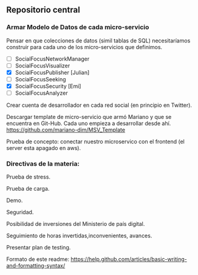## Repositorio central

### Armar Modelo de Datos de cada micro-servicio

Pensar en que colecciones de datos (simil tablas de SQL) necesitaríamos construir para cada uno de los micro-servicios que definimos. 

- [ ] SocialFocusNetworkManager
- [ ] SocialFocusVisualizer
- [x] SocialFocusPublisher [Julian]
- [ ] SocialFocusSeeking
- [x] SocialFocusSecurity [Emi]
- [ ] SocialFocusAnalyzer

Crear cuenta de desarrollador en cada red social (en principio en Twitter).

Descargar template de micro-servicio que armó Mariano y que se encuentra en Git-Hub. Cada uno empieza a desarrollar desde ahí. https://github.com/mariano-dim/MSV_Template

Prueba de concepto: conectar nuestro microservico con el frontend (el server esta apagado en aws).

### Directivas de la materia:

Prueba de stress.

Prueba de carga.

Demo.

Seguridad.

Posibilidad de inversiones del Ministerio de país digital.

Seguimiento de horas invertidas,inconvenientes, avances.

Presentar plan de testing.

Formato de este readme:
https://help.github.com/articles/basic-writing-and-formatting-syntax/
